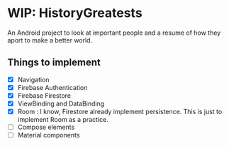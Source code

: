 # WIP: HistoryGreatests

An Android project to look at important people and a resume of how they aport to make a better world.


## Things to implement

- [x]   Navigation
- [x] Firebase Authentication
- [x] Firebase Firestore
- [x] ViewBinding and DataBinding
- [x] Room : I know, Firestore already implement persistence. This is just to implement Room as a practice.
- [ ] Compose elements
- [ ] Material components
